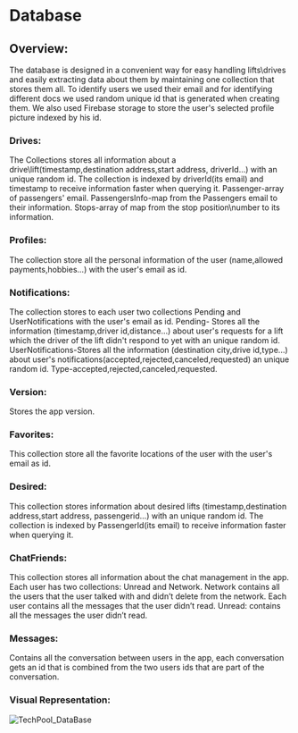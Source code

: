 # Database

## Overview:
The database is designed in a convenient way for easy handling lifts\drives and easily extracting data about them by maintaining one collection that stores them all.
To identify users we used their email and for identifying different docs we used random unique id that is generated when creating them.
We also used Firebase storage to store the user's selected profile picture indexed by his id.

### Drives:
The Collections stores all information about a drive\lift(timestamp,destination address,start address, driverId...) with an unique random id. The collection is indexed by driverId(its email) and timestamp to receive information faster when querying it.
Passenger-array of passengers' email.
PassengersInfo-map from the Passengers email to their information.
Stops-array of map from the stop position\number to its information.

### Profiles:
The collection store all the personal information of the user (name,allowed payments,hobbies...) with the user's email as id.

### Notifications:
The collection stores to each user two collections Pending and UserNotifications with the user's email as id.
Pending- Stores all the information (timestamp,driver id,distance...) about user's requests for a lift which the driver of the lift didn't respond to yet with an unique random id.
UserNotifications-Stores all the information (destination city,drive id,type...) about user's notifications(accepted,rejected,canceled,requested) an unique random id.
Type-accepted,rejected,canceled,requested.

### Version:
Stores the app version.

### Favorites:
This collection store all the favorite locations of the user with the user's email as id.

### Desired:
This collection stores information about desired lifts (timestamp,destination address,start address, passengerid...) with an unique random id.
The collection is indexed by PassengerId(its email) to receive information faster when querying it.

### ChatFriends:
This collection stores all information about the chat management in the app. Each user has two collections: Unread and Network.
Network contains all the users that the user talked with and didn’t delete from the network. Each user contains all the messages that the user didn’t read.
Unread: contains all the messages the user didn’t read.

### Messages:
Contains all the conversation between users in the app, each conversation gets an id that is combined from the two users ids that are part of the conversation.

### Visual Representation:
![TechPool_DataBase](https://user-images.githubusercontent.com/39681215/105644244-5393be80-5e9d-11eb-8d4c-ace9587e0e19.png)
